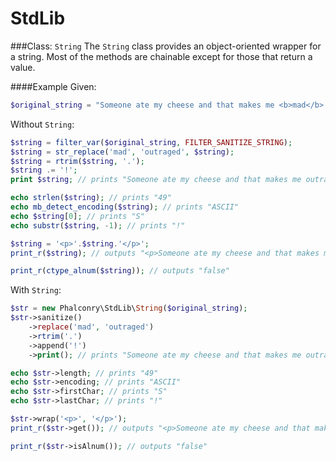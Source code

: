 # StdLib

###Class: `String`
The `String` class provides an object-oriented wrapper for a string. Most of the methods are chainable except for those that return a value.

####Example
Given:
```php
$original_string = "Someone ate my cheese and that makes me <b>mad</b>.";
```
Without `String`:
```php
$string = filter_var($original_string, FILTER_SANITIZE_STRING);
$string = str_replace('mad', 'outraged', $string);
$string = rtrim($string, '.');
$string .= '!';
print $string; // prints "Someone ate my cheese and that makes me outraged!"

echo strlen($string); // prints "49"
echo mb_detect_encoding($string); // prints "ASCII"
echo $string[0]; // prints "S"
echo substr($string, -1); // prints "!"

$string = '<p>'.$string.'</p>';
print_r($string); // outputs "<p>Someone ate my cheese and that makes me outraged!</p>"

print_r(ctype_alnum($string)); // outputs "false"
```
With `String`:
```php
$str = new Phalconry\StdLib\String($original_string);
$str->sanitize()
	->replace('mad', 'outraged')
	->rtrim('.')
	->append('!')
	->print(); // prints "Someone ate my cheese and that makes me outraged!"

echo $str->length; // prints "49"
echo $str->encoding; // prints "ASCII"
echo $str->firstChar; // prints "S"
echo $str->lastChar; // prints "!"

$str->wrap('<p>', '</p>'); 
print_r($str->get()); // outputs "<p>Someone ate my cheese and that makes me outraged!</p>"

print_r($str->isAlnum()); // outputs "false"
```
